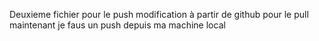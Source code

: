 Deuxieme fichier pour le push
modification à partir de github pour le pull
maintenant je faus un push depuis ma machine local
